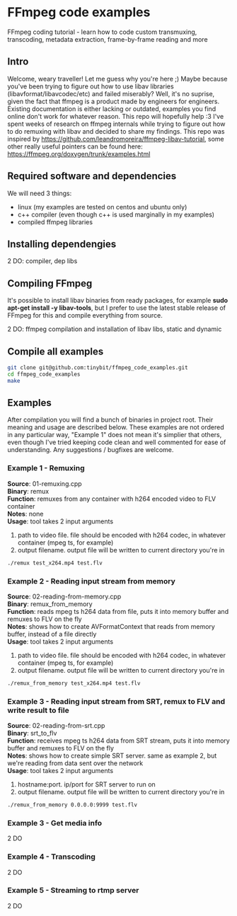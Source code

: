 # FFmpeg code examples
FFmpeg coding tutorial - learn how to code custom transmuxing, transcoding, metadata extraction, frame-by-frame reading and more

## Intro
Welcome, weary traveller! Let me guess why you're here ;) Maybe because you've been trying to figure out how to use libav libraries (libavformat/libavcodec/etc) and failed miserably? Well, it's no suprise, given the fact that ffmpeg is a product made by engineers for engineers. Existing documentation is either lacking or outdated, examples you find online don't work for whatever reason. This repo will hopefully help :3 I've spent weeks of research on ffmpeg internals while trying to figure out how to do remuxing with libav and decided to share my findings. This repo was inspired by https://github.com/leandromoreira/ffmpeg-libav-tutorial, some other really useful pointers can be found here: https://ffmpeg.org/doxygen/trunk/examples.html

## Required software and dependencies
We will need 3 things:
- linux (my examples are tested on centos and ubuntu only)
- c++ compiler (even though c++ is used marginally in my examples)
- compiled ffmpeg libraries

## Installing dependengies
2 DO: compiler, dep libs

## Compiling FFmpeg
It's possible to install libav binaries from ready packages, for example **sudo apt-get install -y libav-tools**, but I prefer to use the latest stable release of FFmpeg for this and compile everything from source.

2 DO: ffmpeg compilation and installation of libav libs, static and dynamic

## Compile all examples
```bash
git clone git@github.com:tinybit/ffmpeg_code_examples.git
cd ffmpeg_code_examples
make
```

## Examples
After compilation you will find a bunch of binaries in project root. Their meaning and usage are described below.
These examples are not ordered in any particular way, "Example 1" does not mean it's simplier that others, even though I've tried keeping code clean and well commented for ease of understanding. Any suggestions / bugfixes are welcome.

### Example 1 - Remuxing
**Source**: 01-remuxing.cpp \
**Binary**: remux \
**Function**: remuxes from any container with h264 encoded video to FLV container \
**Notes**: none \
**Usage**: tool takes 2 input arguments
1) path to video file. file should be encoded with h264 codec, in whatever container (mpeg ts, for example)
2) output filename. output file will be written to current directory you're in
```bash
./remux test_x264.mp4 test.flv
```

### Example 2 - Reading input stream from memory
**Source**: 02-reading-from-memory.cpp \
**Binary**: remux_from_memory \
**Function**: reads mpeg ts h264 data from file, puts it into memory buffer and remuxes to FLV on the fly \
**Notes**: shows how to create AVFormatContext that reads from memory buffer, instead of a file directly \
**Usage**: tool takes 2 input arguments
1) path to video file. file should be encoded with h264 codec, in whatever container (mpeg ts, for example)
2) output filename. output file will be written to current directory you're in

```bash
./remux_from_memory test_x264.mp4 test.flv
```

### Example 3 - Reading input stream from SRT, remux to FLV and write result to file
**Source**: 02-reading-from-srt.cpp \
**Binary**: srt_to_flv \
**Function**: receives mpeg ts h264 data from SRT stream, puts it into memory buffer and remuxes to FLV on the fly \
**Notes**: shows how to create simple SRT server. same as example 2, but we're reading from data sent over the network \
**Usage**: tool takes 2 input arguments
1) hostname:port. ip/port for SRT server to run on
2) output filename. output file will be written to current directory you're in

```bash
./remux_from_memory 0.0.0.0:9999 test.flv
```

### Example 3 - Get media info
2 DO

### Example 4 - Transcoding
2 DO

### Example 5 - Streaming to rtmp server
2 DO
